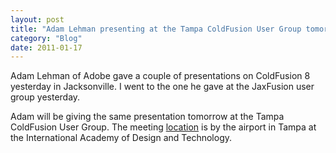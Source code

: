 ```yaml
---
layout: post
title: "Adam Lehman presenting at the Tampa ColdFusion User Group tomorrow"
category: "Blog"
date: 2011-01-17
---
```



Adam Lehman of Adobe gave a couple of presentations on ColdFusion 8 yesterday in Jacksonville. I went to the one he gave at the JaxFusion user group yesterday.

Adam will be giving the same presentation tomorrow at the Tampa ColdFusion User Group. The meeting [location](http://www.tbfusion.org/index.cfm?fuseaction=meet.location) is by the airport in Tampa at the International Academy of Design and Technology.